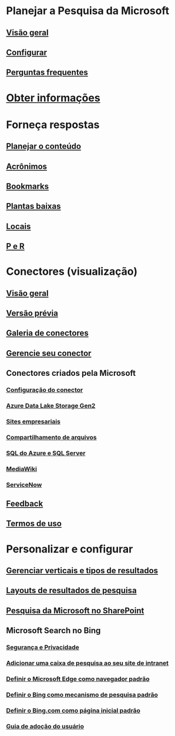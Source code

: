 # Planejar a Pesquisa da Microsoft
## [Visão geral](overview-microsoft-search.md)
## [Configurar](setup-microsoft-search.md)
## [Perguntas frequentes](faqs.md)
# [Obter informações](get-insights.md)
# Forneça respostas
## [Planejar o conteúdo](plan-your-content.md)
## [Acrônimos](manage-acronyms.md)
## [Bookmarks](manage-bookmarks.md)
## [Plantas baixas](manage-floorplans.md)
## [Locais](manage-locations.md)
## [P e R](manage-qas.md)
# Conectores (visualização)
## [Visão geral](connectors-overview.md)
## [Versão prévia](connectors-preview.md)
## [Galeria de conectores](connectors-gallery.md)
## [Gerencie seu conector](manage-connector.md)
## Conectores criados pela Microsoft
### [Configuração do conector](configure-connector.md)
### [Azure Data Lake Storage Gen2](azure-data-lake-connector.md)
### [Sites empresariais](enterprise-web-connector.md)
### [Compartilhamento de arquivos](file-share-connector.md)
### [SQL do Azure e SQL Server](MSSQL-connector.md)
### [MediaWiki](mediawiki-connector.md)
### [ServiceNow](servicenow-connector.md)
## [Feedback](connectors-feedback.md)
## [Termos de uso](terms-of-use.md)
# Personalizar e configurar
## [Gerenciar verticais e tipos de resultados](customize-search-page.md)
## [Layouts de resultados de pesquisa](customize-results-layout.md)
## [Pesquisa da Microsoft no SharePoint](get-started-search-in-sharepoint-online.md)
## Microsoft Search no Bing
### [Segurança e Privacidade](security-for-search.md)
### [Adicionar uma caixa de pesquisa ao seu site de intranet](add-a-search-box-to-your-intranet-site.md)
### [Definir o Microsoft Edge como navegador padrão](set-default-browser.md)
### [Definir o Bing como mecanismo de pesquisa padrão](set-default-search-engine.md)
### [Definir o Bing.com como página inicial padrão](set-default-homepage.md)
### [Guia de adoção do usuário](user-adoption-guide.md)
